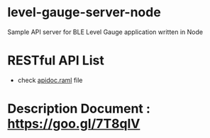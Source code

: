 # level-gauge-server-node
Sample API server for BLE Level Gauge application written in Node

# RESTful API List
- check [apidoc.raml](https://github.com/lstgrp/dev-level-gauge-server-node/blob/master/apidoc.raml "RAML") file

# Description Document : https://goo.gl/7T8qlV


